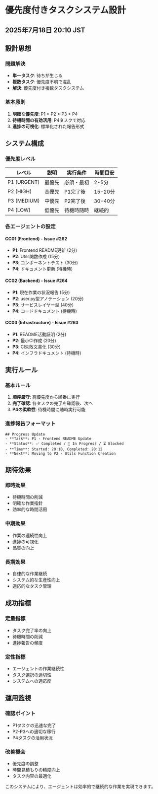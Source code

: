 # 優先度付きタスクシステム設計
## 2025年7月18日 20:10 JST

## 設計思想

### 問題解決
- **単一タスク**: 待ちが生じる
- **複数タスク**: 優先度不明で混乱
- **解決**: 優先度付き複数タスクシステム

### 基本原則
1. **明確な優先度**: P1 > P2 > P3 > P4
2. **待機時間の有効活用**: P4タスクで対応
3. **進捗の可視化**: 標準化された報告形式

## システム構成

### 優先度レベル
| レベル | 説明 | 実行条件 | 時間目安 |
|-------|------|----------|----------|
| P1 (URGENT) | 最優先 | 必須・最初 | 2-5分 |
| P2 (HIGH) | 高優先 | P1完了後 | 15-20分 |
| P3 (MEDIUM) | 中優先 | P2完了後 | 30-40分 |
| P4 (LOW) | 低優先 | 待機時随時 | 継続的 |

### 各エージェントの設定

#### CC01 (Frontend) - Issue #262
- **P1**: Frontend README更新 (2分)
- **P2**: Utils関数作成 (15分)
- **P3**: コンポーネントテスト (30分)
- **P4**: ドキュメント更新 (待機時)

#### CC02 (Backend) - Issue #264
- **P1**: 現在作業の状況報告 (5分)
- **P2**: user.py型アノテーション (20分)
- **P3**: サービスレイヤー型 (40分)
- **P4**: コードドキュメント (待機時)

#### CC03 (Infrastructure) - Issue #263
- **P1**: README活動証明 (2分)
- **P2**: 最小CI作成 (20分)
- **P3**: CI失敗文書化 (30分)
- **P4**: インフラドキュメント (待機時)

## 実行ルール

### 基本ルール
1. **順序厳守**: 高優先度から順番に実行
2. **完了確認**: 各タスクの完了を確認後、次へ
3. **P4の柔軟性**: 待機時間に随時実行可能

### 進捗報告フォーマット
```
## Progress Update
- **Task**: P1 - Frontend README Update
- **Status**: ✅ Completed / 🔄 In Progress / ⏳ Blocked
- **Time**: Started: 20:10, Completed: 20:12
- **Next**: Moving to P2 - Utils Function Creation
```

## 期待効果

### 即時効果
- 待機時間の削減
- 明確な作業指針
- 効率的な時間活用

### 中期効果
- 作業の連続性向上
- 進捗の可視化
- 品質の向上

### 長期効果
- 自律的な作業継続
- システム的な生産性向上
- 適応的なタスク管理

## 成功指標

### 定量指標
- タスク完了率の向上
- 待機時間の削減
- 進捗報告の頻度

### 定性指標
- エージェントの作業継続性
- タスク選択の適切性
- システムへの適応度

## 運用監視

### 確認ポイント
- P1タスクの迅速な完了
- P2-P3への適切な移行
- P4タスクの活用状況

### 改善機会
- 優先度の調整
- 時間見積もりの精度向上
- タスク内容の最適化

このシステムにより、エージェントは効率的で継続的な作業を実現できます。
